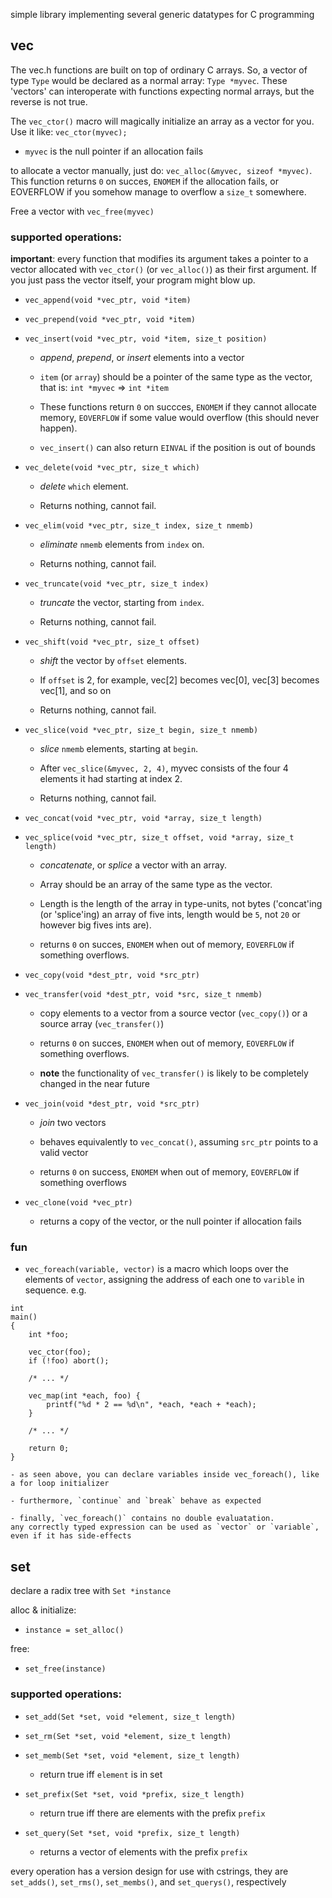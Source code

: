 simple library implementing several generic datatypes for C programming

## vec

The vec.h functions are built on top of ordinary C arrays.
So, a vector of type `Type` would be declared as a normal array: `Type *myvec`.
These 'vectors' can interoperate with functions expecting normal arrays, but the reverse is not true.

The `vec_ctor()` macro will magically initialize an array as a vector for you.
Use it like: `vec_ctor(myvec);`

- `myvec` is the null pointer if an allocation fails

to allocate a vector manually, just do: `vec_alloc(&myvec, sizeof *myvec)`.
This function returns `0` on succes, `ENOMEM` if the allocation fails, or EOVERFLOW if you somehow manage to overflow a `size_t` somewhere.

Free a vector with `vec_free(myvec)`

### supported operations:

**important**: every function that modifies its argument takes a pointer to a vector allocated with 
`vec_ctor()` (or `vec_alloc()`) as their first argument.
If you just pass the vector itself, your program might blow up.

- `vec_append(void *vec_ptr, void *item)`

- `vec_prepend(void *vec_ptr, void *item)`

- `vec_insert(void *vec_ptr, void *item, size_t position)`

	- _append_, _prepend_, or _insert_ elements into a vector

	- `item` (or `array`) should be a pointer of the same type as the vector,
	that is: `int *myvec` => `int *item`

	- These functions return `0` on succces, `ENOMEM` if they cannot allocate memory, `EOVERFLOW` if some value would overflow (this should never happen).

	- `vec_insert()` can also return `EINVAL` if the position is out of bounds

- `vec_delete(void *vec_ptr, size_t which)`

	- _delete_ `which` element.

	- Returns nothing, cannot fail.

- `vec_elim(void *vec_ptr, size_t index, size_t nmemb)`

	- _eliminate_ `nmemb` elements from `index` on.

	- Returns nothing, cannot fail.

- `vec_truncate(void *vec_ptr, size_t index)`

	- _truncate_ the vector, starting from `index`.

	- Returns nothing, cannot fail.

- `vec_shift(void *vec_ptr, size_t offset)`

	- _shift_ the vector by `offset` elements.

	- If `offset` is 2, for example, vec[2] becomes vec[0], vec[3] becomes vec[1], and so on

	- Returns nothing, cannot fail.

- `vec_slice(void *vec_ptr, size_t begin, size_t nmemb)`

	- _slice_ `nmemb` elements, starting at `begin`.

	- After `vec_slice(&myvec, 2, 4)`, myvec consists of the four 4 elements it had starting at index 2.

	- Returns nothing, cannot fail.
	
- `vec_concat(void *vec_ptr, void *array, size_t length)`

- `vec_splice(void *vec_ptr, size_t offset, void *array, size_t length)`

	- _concatenate_, or _splice_ a vector with an array.

	- Array should be an array of the same type as the vector.

	- Length is the length of the array in type-units, not bytes
	  ('concat'ing (or 'splice'ing) an array of five ints, length would be `5`, not `20` or however big fives ints are).

	- returns `0` on succes, `ENOMEM` when out of memory, `EOVERFLOW` if something overflows.

- `vec_copy(void *dest_ptr, void *src_ptr)`
- `vec_transfer(void *dest_ptr, void *src, size_t nmemb)`
	- copy elements to a vector from a source vector (`vec_copy()`) or a source array (`vec_transfer()`)

	- returns `0` on succes, `ENOMEM` when out of memory, `EOVERFLOW` if something overflows.

	- **note** the functionality of `vec_transfer()` is likely to be completely changed in the near future

- `vec_join(void *dest_ptr, void *src_ptr)`

	- _join_ two vectors

	- behaves equivalently to `vec_concat()`, assuming `src_ptr` points to a valid vector

	- returns `0` on success, `ENOMEM` when out of memory, `EOVERFLOW` if something overflows

- `vec_clone(void *vec_ptr)`

	- returns a copy of the vector, or the null pointer if allocation fails

### fun

- `vec_foreach(variable, vector)` is a macro which loops over the elements of `vector`,
assigning the address of each one to `varible` in sequence. e.g.

```
int
main()
{
	int *foo;

	vec_ctor(foo);
	if (!foo) abort();

	/* ... */

	vec_map(int *each, foo) {
		printf("%d * 2 == %d\n", *each, *each + *each);
	}

	/* ... */

	return 0;
}
```

	- as seen above, you can declare variables inside vec_foreach(), like a for loop initializer

	- furthermore, `continue` and `break` behave as expected

	- finally, `vec_foreach()` contains no double evaluatation.
	any correctly typed expression can be used as `vector` or `variable`, even if it has side-effects

## set

declare a radix tree with `Set *instance`

alloc & initialize:

- `instance = set_alloc()`

free:

- `set_free(instance)`

### supported operations:

- `set_add(Set *set, void *element, size_t length)`

- `set_rm(Set *set, void *element, size_t length)`

- `set_memb(Set *set, void *element, size_t length)`

	- return true iff `element` is in set

- `set_prefix(Set *set, void *prefix, size_t length)`

	- return true iff there are elements with the prefix `prefix`

- `set_query(Set *set, void *prefix, size_t length)`

	- returns a vector of elements with the prefix `prefix`

every operation has a version design for use with cstrings, they are
`set_adds()`, `set_rms()`, `set_membs()`, and `set_querys()`, respectively
